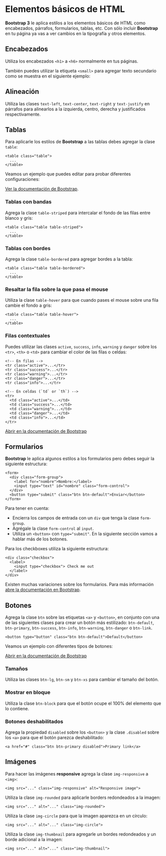 # Elementos básicos de HTML

**Bootstrap 3** le aplica estilos a los elementos básicos de HTML como encabezados, párrafos, formularios, tablas, etc. Con sólo incluir **Bootstrap** en tu página ya vas a ver cambios en la tipografía y otros elementos.

## Encabezados

Utiliza los encabezados `<h1>` a `<h6>` normalmente en tus páginas.

También puedes utilizar la etiqueta `<small>` para agregar texto secundario como se muestra en el siguiente ejemplo:

[](codepen://germanescobar/QOPagd)

## Alineación

Utiliza las clases `text-left`, `text-center`, `text-right` y `text-justify` en párrafos para alinearlos a la izquierda, centro, derecha y justificados respectivamente.

## Tablas

Para aplicarle los estilos de **Bootstrap** a las tablas debes agregar la clase `table`:

```markup
<table class="table">
  ...
</table>
```

Veamos un ejemplo que puedes editar para probar diferentes configuraciones:

[](codepen://germanescobar/ZKNWQW)

[Ver la documentación de Bootstrap](https://getbootstrap.com/docs/3.3/css/#tables).

### Tablas con bandas

Agrega la clase `table-striped` para intercalar el fondo de las filas entre blanco y gris:

```markup
<table class="table table-striped">
  ...
</table>
```

### Tablas con bordes

Agrega la clase `table-bordered` para agregar bordes a la tabla:

```markup
<table class="table table-bordered">
  ...
</table>
```

### Resaltar la fila sobre la que pasa el mouse

Utiliza la clase `table-hover` para que cuando pases el mouse sobre una fila cambie el fondo a gris:

```markup
<table class="table table-hover">
  ...
</table>
```

### Filas contextuales

Puedes utilizar las clases `active`, `success`, `info`, `warning` y `danger` sobre los `<tr>`, `<th>` o `<td>` para cambiar el color de las filas o celdas:

```markup
<!-- En filas -->
<tr class="active">...</tr>
<tr class="success">...</tr>
<tr class="warning">...</tr>
<tr class="danger">...</tr>
<tr class="info">...</tr>

<!-- En celdas (`td` or `th`) -->
<tr>
  <td class="active">...</td>
  <td class="success">...</td>
  <td class="warning">...</td>
  <td class="danger">...</td>
  <td class="info">...</td>
</tr>
```

[Abrir en la documentación de Bootstrap](https://getbootstrap.com/docs/3.3/css/#tables-contextual-classes)

## Formularios

**Bootstrap** le aplica algunos estilos a los formularios pero debes seguir la siguiente estructura:

```markup
<form>
  <div class="form-group">
    <label for="nombre">Nombre:</label>
    <input type="text" id="nombre" class="form-control">
  </div>
  <button type="submit" class="btn btn-default">Enviar</button>
</form>
```

Para tener en cuenta:

* Encierra los campos de entrada con un `div` que tenga la clase `form-group`.
* Agrégale la clase `form-control` al `input`.
* Utiliza un `<button>` con `type="submit"`. En la siguiente sección vamos a hablar más de los botones.

Para los checkboxes utiliza la siguiente estructura:

```markup
<div class="checkbox">
  <label>
    <input type="checkbox"> Check me out
  </label>
</div>
```

Existen muchas variaciones sobre los formularios. Para más información [abre la documentación en Bootstrap](https://getbootstrap.com/docs/3.3/css/#forms).

## Botones

Agrega la clase `btn` sobre las etiquetas `<a>` y `<button>`, en conjunto con una de las siguientes clases para crear un botón más estilizado: `btn-default`, `btn-primary`, `btn-success`, `btn-info`, `btn-warning`, `btn-danger` o `btn-link`.

```markup
<button type="button" class="btn btn-default">Default</button>
```

Veamos un ejemplo con diferentes tipos de botones:

[](codepen://germanescobar/VbOaGV)

[Abrir en la documentación de Bootstrap](http://getbootstrap.com/css/#buttons)

### Tamaños

Utiliza las clases `btn-lg`, `btn-sm` y `btn-xs` para cambiar el tamaño del botón.

### Mostrar en bloque

Utiliza la clase `btn-block` para que el botón ocupe el 100% del elemento que lo contiene.

### Botones deshabilitados

Agrega la propiedad `disabled` sobre los `<button>` y la clase `.disabled` sobre los `<a>` para que el botón parezca deshabilitado:

```markup
<a href="#" class="btn btn-primary disabled">Primary link</a>
```

## Imágenes

Para hacer las imágenes **responsive** agrega la clase `img-responsive` a `<img>`:

```markup
<img src="..." class="img-responsive" alt="Responsive image">
```

Utiliza la clase `img-rounded` para aplicarle borders redondeados a la imagen:

```markup
<img src="..." alt="..." class="img-rounded">
```

Utiliza la clase `img-circle` para que la imagen aparezca en un círculo:

```markup
<img src="..." alt="..." class="img-circle">
```

Utiliza la clase `img-thumbnail` para agregarle un bordes redondeados y un borde adicional a la imagen:

```markup
<img src="..." alt="..." class="img-thumbnail">
```
